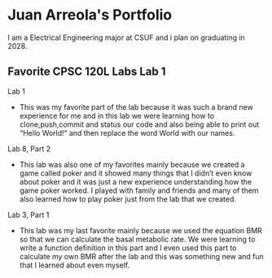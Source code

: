 # Juan Arreola's Portfolio


I am a Electrical Engineering major at CSUF and i plan on graduating in 2028.

## Favorite CPSC 120L Labs Lab 1

Lab 1
* This was my favorite part of the lab because it was such a brand new experience for me and in this lab we were learning how to clone,push,commit and status our code and also being able to print out “Hello World!” and then replace the word World with our names.

Lab 8, Part 2 
* This lab was also one of my favorites mainly because we created a game called poker and it showed many things that I didn’t even know about poker and it was just a new experience understanding how the game poker worked. I played with family and friends and many of them also learned how to play poker just from the lab that we created.

Lab 3, Part 1 
* This lab was my last favorite mainly because we used the equation BMR so that we can calculate the basal metabolic rate. We were learning to write a function definition in this part and I even used this part to calculate my own BMR after the lab and this was something new and fun that I learned about even myself.

